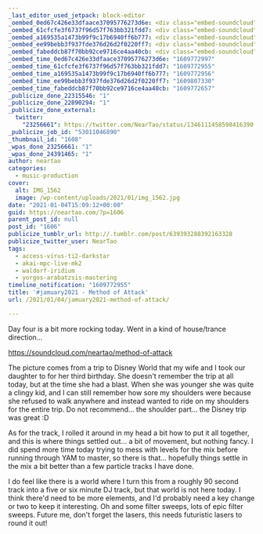 ```yaml
---
_last_editor_used_jetpack: block-editor
_oembed_0ed67c426e33dfaace37095776273d6e: <div class="embed-soundcloud"><iframe title="Method Of Attack by NearTao" width="500" height="400" scrolling="no" frameborder="no" src="https://w.soundcloud.com/player/?visual=true&url=https%3A%2F%2Fapi.soundcloud.com%2Ftracks%2F959170468&show_artwork=true&maxwidth=500&maxheight=750&dnt=1"></iframe></div>
_oembed_61cfcfe3f6737f96d57f763bb321fdd7: <div class="embed-soundcloud"><iframe title="Method Of Attack by NearTao" width="420" height="400" scrolling="no" frameborder="no" src="https://w.soundcloud.com/player/?visual=true&url=https%3A%2F%2Fapi.soundcloud.com%2Ftracks%2F959170468&show_artwork=true&maxwidth=420&maxheight=630&dnt=1"></iframe></div>
_oembed_a169535a1473b99f9c17b6940ff6b777: <div class="embed-soundcloud"><iframe title="Method Of Attack by NearTao" width="584" height="400" scrolling="no" frameborder="no" src="https://w.soundcloud.com/player/?visual=true&url=https%3A%2F%2Fapi.soundcloud.com%2Ftracks%2F959170468&show_artwork=true&maxwidth=584&maxheight=876&dnt=1"></iframe></div>
_oembed_ee99bebb3f937fde376d26d2f0220ff7: <div class="embed-soundcloud"><iframe title="MPCBB299 - Aeons Regret by NearTao" width="500" height="400" scrolling="no" frameborder="no" src="https://w.soundcloud.com/player/?visual=true&url=https%3A%2F%2Fapi.soundcloud.com%2Ftracks%2F959466217&show_artwork=true&maxwidth=500&maxheight=750&dnt=1"></iframe></div>
_oembed_fabeddcb87f70bb92ce9716ce4aa40cb: <div class="embed-soundcloud"><iframe title="Method Of Attack by NearTao" width="750" height="400" scrolling="no" frameborder="no" src="https://w.soundcloud.com/player/?visual=true&url=https%3A%2F%2Fapi.soundcloud.com%2Ftracks%2F959170468&show_artwork=true&maxwidth=750&maxheight=1000&dnt=1"></iframe></div>
_oembed_time_0ed67c426e33dfaace37095776273d6e: "1609772997"
_oembed_time_61cfcfe3f6737f96d57f763bb321fdd7: "1609772955"
_oembed_time_a169535a1473b99f9c17b6940ff6b777: "1609772956"
_oembed_time_ee99bebb3f937fde376d26d2f0220ff7: "1609807330"
_oembed_time_fabeddcb87f70bb92ce9716ce4aa40cb: "1609772657"
_publicize_done_22315546: "1"
_publicize_done_22890294: "1"
_publicize_done_external:
  twitter:
    "23256661": https://twitter.com/NearTao/status/1346111458598416390
_publicize_job_id: "53011046890"
_thumbnail_id: "1608"
_wpas_done_23256661: "1"
_wpas_done_24391465: "1"
author: neartao
categories:
  - music-production
cover:
  alt: IMG_1562
  image: /wp-content/uploads/2021/01/img_1562.jpg
date: "2021-01-04T15:09:12+00:00"
guid: https://neartao.com/?p=1606
parent_post_id: null
post_id: "1606"
publicize_tumblr_url: http://.tumblr.com/post/639393288392163328
publicize_twitter_user: NearTao
tags:
  - access-virus-ti2-darkstar
  - akai-mpc-live-mk2
  - waldorf-iridium
  - yorgos-arabatzsis-mastering
timeline_notification: "1609772955"
title: '#jamuary2021 - Method of Attack'
url: /2021/01/04/jamuary2021-method-of-attack/

---
```

Day four is a bit more rocking today. Went in a kind of house/trance direction...

https://soundcloud.com/neartao/method-of-attack

The picture comes from a trip to Disney World that my wife and I took our daughter to for her third birthday. She doesn't remember the trip at all today, but at the time she had a blast. When she was younger she was quite a clingy kid, and I can still remember how sore my shoulders were because she refused to walk anywhere and instead wanted to ride on my shoulders for the entire trip. Do not recommend... the shoulder part... the Disney trip was great :D

As for the track, I rolled it around in my head a bit how to put it all together, and this is where things settled out... a bit of movement, but nothing fancy. I did spend more time today trying to mess with levels for the mix before running through YAM to master, so there is that... hopefully things settle in the mix a bit better than a few particle tracks I have done.

I do feel like there is a world where I turn this from a roughly 90 second track into a five or six minute DJ track, but that world is not here today. I think there'd need to be more elements, and I'd probably need a key change or two to keep it interesting. Oh and some filter sweeps, lots of epic filter sweeps. Future me, don't forget the lasers, this needs futuristic lasers to round it out!
